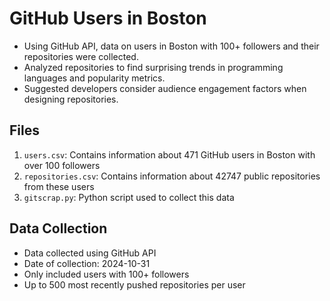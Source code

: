 # GitHub Users in Boston

- Using GitHub API, data on users in Boston with 100+ followers and their repositories were collected.
- Analyzed repositories to find surprising trends in programming languages and popularity metrics.
- Suggested developers consider audience engagement factors when designing repositories.

## Files

1. `users.csv`: Contains information about 471 GitHub users in Boston with over 100 followers
2. `repositories.csv`: Contains information about 42747 public repositories from these users
3. `gitscrap.py`: Python script used to collect this data

## Data Collection

- Data collected using GitHub API
- Date of collection: 2024-10-31
- Only included users with 100+ followers
- Up to 500 most recently pushed repositories per user
